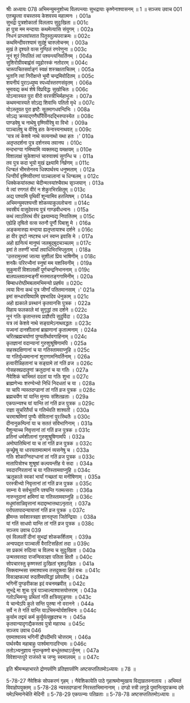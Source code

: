 श्रीः
अध्यायः 078
अभिमन्युमनुशोच्य विलपन्त्याः सुभद्रायाः कृष्णेनाश्वासनम् ॥ 1 ॥
सञ्जय उवाच 	001  
एतच्छ्रुत्वा वचस्तस्य केशवस्य महात्मनः ।	001a  
सुभद्रा पुत्रशोकार्ता विललाप सुदुःखिता ॥	001c  
हा पुत्रा मम मन्दायाः कथमेत्यासि संयुगम् ।	002a  
निधनं प्राप्तवांस्तात पितुस्तुल्यपराक्रमः ॥	002c  
कथमिन्दीवरश्यामं सुदंष्ट्रं चारुलोचनम् ।	003a  
मुखं ते दृश्यते वत्स गुण्ठितं रणरेणुना ॥	003c  
नूनं शूरं निपतितं त्वां पश्यन्त्यनिवर्तिनम् ।	004a  
सुशिरोग्रीवबाह्वंसं व्यूढोरस्कं नतोदरम् ॥	004c  
चारूपचितसर्वाङ्गं स्वक्षं शस्त्रक्षताचितम् ।	005a  
भूतानि त्वां निरीक्षन्ते भूमौ चन्द्रमिवोदितम् ॥	005c  
शयनीयं पुराऽध्युष्य स्पर्ध्यास्तरणसंवृतम् ।	006a  
भूमावद्य कथं शेषे विप्रविद्धः सुखोचितः ॥	006c  
योऽन्वास्यत पुरा वीरो वरस्त्रीभिर्महाभुजः ।	007a  
कथमन्वास्यते सोऽद्य शिवाभिः पतितो मृधे ॥	007c  
योऽस्तूयत पुरा हृष्टैः सूतमागधवन्दिभिः ।	008a  
सोऽद्य क्रव्याद्गणैर्घोरैर्विनदद्भिरुपास्येत ॥	008c  
पाण्डवेषु च नाथेषु वृष्णिवीरेषु वा विभो ।	009a  
पाञ्चालेषु च वीरेषु हतः केनास्यनाथवत् ॥	009c  
\'यत्र त्वं केशवे नाथे सत्यनाथो यथा हतः ।\'	010a  
अतृप्तदर्शना पुत्र दर्शनस्य तवानघ ।	010c  
मन्दभाग्या गमिष्यामि व्यक्तमद्य यमक्षयम् ॥	010e  
विशालाक्षं सुकेशान्तं चारुवाक्यं सुगन्धि च ।	011a  
तव पुत्र कदा भूयो मुखं द्रक्ष्यामि निर्व्रणम् ॥	011c  
धिग्बलं भीमसेनस्य धिक्पार्थस्य धनुष्मताम् ।	012a  
धिग्वीर्यं वृष्णिवीराणां पाञ्चालानां च धिग्बलम् ॥	012c  
धिक्केकयांस्तथा चेदीन्मत्स्यांश्चैवाथ सृञ्जयान् ।	013a  
ये त्वां रणगतं वीरं न शेकुरभिरक्षितुम् ॥	013c  
अद्य पश्यामि पृथिवीं शून्यामिव हतत्विषम् ।	014a  
अभिमन्युमपश्यन्ती शोकव्याकुललोचना ॥	014c  
स्वस्रीयं वासुदेवस्य पुत्रं गाण्डवीधन्वनः ।	015a  
कथं त्वाऽतिरथं वीरं द्रक्ष्याम्यद्य निपातितम् ॥	015c  
एह्येहि तृषितो वत्स स्तनौ पूर्णौ पिबाशु मे ।	016a  
अङ्कमारुह्य मन्दाया ह्यतृप्तायाश्च दर्शने ॥	016c  
हा वीर दृष्टो नष्टश्च धनं स्वप्न इवासि मे ।	017a  
अहो ह्यनित्यं मानुष्यं जलबुद्बुदचञ्चलम् ॥	017c  
इमां ते तरुणीं भार्यां तवाधिभिरभिप्लुताम् ।	018a  
\'उत्तरामुत्तमां जात्या सुशीलां प्रिय भाषिणीम् ॥	018c  
शनकैः परिरभ्यैनां स्नुषां मम यशस्विनीम् ।	019a  
सुकुमारीं विशालाक्षीं पूर्णचन्द्रनिभाननाम् ॥	019c  
बालपल्लवतन्वङ्गीं मत्तमातङ्गगामिनीम् ।	020a  
बिम्बाधरोष्ठीमबलामभिमन्यो प्रहर्षय ॥	020c  
त्वया विना कथं पुत्र जीर्णां पतितमानसाम् ।\'	021a  
इमां सन्धारयिष्यामि वृषभादिव धेनुकाम् ॥	021c  
अहो ह्यकाले प्रस्थानं कृतवानसि पुत्रक ।	022a  
विहाय फलकाले मां सुगृद्धां तव दर्शने ॥	022c  
नूनं गतिः कृतान्तस्य प्राज्ञैरपि सुदुर्विदा ।	023a  
यत्र त्वं केशवे नाथे सङ्ग्रामेऽनाथवद्धतः ॥	023c  
यज्वनां दानशीलानां ब्राह्मणानां कृतात्मनाम् ।	024a  
चरितब्रह्मचर्याणां पुण्यतीर्थावगाहिनाम् ॥	024c  
कृतज्ञानां वदान्यानां गुरुशुश्रूषिणामपि ।	025a  
सहस्रदक्षिणानां च या गतिस्तामवाप्नुहि ॥	025c  
या गतिर्युध्यमानानां शूराणामनिवर्तिनाम् ।	026a  
हत्वारीन्निहतानां च सङ्ग्रामे तां गतिं व्रज ॥	026c  
गोसहस्रप्रदातॄणां क्रतुदानां च या गतिः ।	027a  
नैवेशिकं चाभिमतं ददतां या गतिः शुभा ॥	027c  
ब्राह्मणेभ्यः शरण्येभ्यो निधिं निदधतां च या ।	028a  
या चापि न्यस्तदण्डानां तां गतिं व्रज पुत्रक ॥	028c  
ब्रह्मचर्येण यां यान्ति मुनयः संशितव्रताः ।	029a  
एकपत्न्यश्च यां यान्ति तां गतिं व्रज पुत्रक ॥	029c  
राज्ञा सुचरितैर्या च गतिर्भवति शाश्वती ।	030a  
चरमाश्रमिणां पुण्यैः सेवितानां पुरःस्थितैः ॥	030c  
दीनानुकम्पिनां या च सततं संविभागिनाम् ।	031a  
पैशुन्याच्च निवृत्तानां तां गतिं व्रज पुत्रक ॥	031c  
व्रतिनां धर्मशीलानां गुरुशुश्रूषिणामपि ।	032a  
अमोघातिथिनां या च तां गतिं व्रज पुत्रक ॥	032c  
कृच्छ्रेषु या धारयतामात्मानं व्यसनेषु च ।	033a  
गतिः शोकाग्निदग्धानां तां गतिं व्रज पुत्रक ॥	033c  
मातापित्रोश्च शुश्रूषां कल्पयन्तीह ये सदा ।	034a  
स्वदारनिरतानां च या गतिस्तामवाप्नुहि ॥	034c  
ऋतुकाले स्वकां भार्यां गच्छतां या मनीषिणाम् ।	035a  
परस्त्रीभ्यो निवृत्तानां तां गतिं व्रज पुत्रक ॥	035c  
साम्ना ये सर्वभूतानि पश्यन्ति गतमत्सराः ।	036a  
नारुन्तुदानां क्षमिणां या गतिस्तामवाप्नुहि ॥	036c  
मधुमांसान्निवृत्तानां मदाद्दम्भात्तथाऽनृतात् ।	037a  
परोपतापादन्यायात्तां गतिं व्रज पुत्रक ॥	037c  
ह्रीमन्तः सर्वशास्त्रज्ञा ज्ञानतृप्ता जितेन्द्रियाः ।	038a  
यां गतिं साधवो यान्ति तां गतिं व्रज पुत्रक ॥	038c  
सञ्जय उवाच 	039  
एवं विलपतीं दीनां सुभद्रां शोककर्शिताम् ।	039a  
अन्वपद्यत पाञ्चाली वैराटिसहितां तदा ॥	039c  
सा प्रकामं रुदित्वा च विलप्य च सुदुःखिता ।	040a  
उन्मत्तवत्तदा राजन्विसञ्ज्ञा पतिता क्षितौ ॥	040c  
सोपचारस्तु कृष्णस्तां दुःखितां भृशदुःखितः ।	041a  
सिक्त्वाम्भसा समाश्वास्य तत्तदुक्त्वा हितं वचः ॥	041c  
विसञ्ज्ञकल्पां रुदतीमपविद्धां प्रवेपतीम् ।	042a  
भगिनीं पुण्डरीकाक्ष इदं वचनमब्रवीत् ॥	042c  
सुभद्रे मा शुचः पुत्रं पाञ्चाल्याश्वासयोत्तराम् ।	043a  
गतोऽभिमन्युः प्रथितां गतिं क्षत्रियपुङ्गवः ॥	043c  
ये चान्येऽपि कुले सन्ति पुरुषा नो वरानने ।	044a  
सर्वे न ते गतिं यान्ति याऽभिमन्योर्यशस्विनः ॥	044c  
कुर्याम तद्वयं कर्म कुर्युर्यत्सुहृदश्च नः ।	045a  
कृतवान्यादृगद्यैकस्तव पुत्रो महारथः ॥	045c  
सञ्जय उवाच 	046  
एवमाश्वास्य भगिनीं द्रौपदीमपि चोत्तराम् ।	046a  
पार्थस्यैव महाबाहुः पार्श्वमागादरिन्दमः ॥	046c  
ततोऽभ्यनुज्ञाय नृपान्कृष्णो बन्धूंस्तथाऽर्जुनम् ।	047a  
विवेशान्तःपुरे राजंस्ते च जग्मुः स्वमालयम् ॥ ॥	047c  

इति श्रीमन्महाभारते द्रोणपर्वणि प्रतिज्ञापर्वणि अष्टसप्ततितमोऽध्यायः ॥ 78 ॥

5-78-27 नैवेशिकं सोपकरणं गृहम् । नैवेशिकायेति पाठे गृहाश्रमोन्मुखाय विद्याव्रतस्नाताय । अभिमतं विवाहोपयुक्तम् ॥ 5-78-28 न्यस्तदण्डानां निरस्ताभिमानानाम् । दण्डो स्त्री लगुडे पुमानित्युपक्रम्य दमे यमेऽभिमानेचेति मेदिनी ॥ 5-78-29 एकपत्न्यः पतिव्रताः ॥ 5-78-78 अष्टसप्ततितमोऽध्यायः ॥

